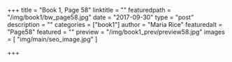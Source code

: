 +++
title = "Book 1, Page 58"
linktitle = ""
featuredpath = "/img/book1/bw_page58.jpg"
date = "2017-09-30"
type = "post"
description = ""
categories = ["book1"]
author = "Maria Rice"
featuredalt = "Page58"
featured = ""
preview = "/img/book1_prev/preview58.jpg"
images = [ "img/main/seo_image.jpg" ]

+++

